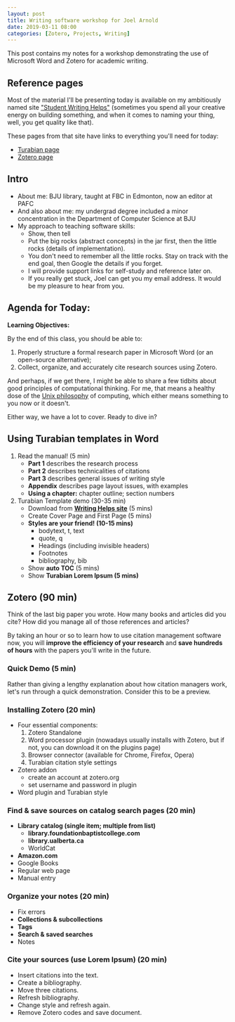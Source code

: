 ```yaml
---
layout: post
title: Writing software workshop for Joel Arnold
date: 2019-03-11 08:00
categories: [Zotero, Projects, Writing]
---
```


This post contains my notes for a workshop demonstrating the use of Microsoft Word and Zotero for academic writing.

## Reference pages

Most of the material I'll be presenting today is available on my ambitiously named site ["Student Writing Helps"](http://duncanjohnson.ca/Student-Writing-Helps/) (sometimes you spend all your creative energy on building something, and when it comes to naming your thing, well, you get quality like that).

These pages from that site have links to everything you'll need for today:

* [Turabian page](http://duncanjohnson.ca/Student-Writing-Helps/turabian/)
* [Zotero page](http://duncanjohnson.ca/Student-Writing-Helps/zotero/)

## Intro

- About me: BJU library, taught at FBC in Edmonton, now an editor at PAFC
- And also about me: my undergrad degree included a minor concentration in the Department of Computer Science at BJU
- My approach to teaching software skills:
	+ Show, then tell
	+ Put the big rocks (abstract concepts) in the jar first, then the little rocks (details of implementation).
	+ You don't need to remember all the little rocks. Stay on track with the end goal, then Google the details if you forget.
	+ I will provide support links for self-study and reference later on.
	+ If you really get stuck, Joel can get you my email address. It would be my pleasure to hear from you.

## Agenda for Today:

**Learning Objectives:**

By the end of this class, you should be able to: 

1. Properly structure a formal research paper in Microsoft Word (or an open-source alternative);
2. Collect, organize, and accurately cite research sources using Zotero.

And perhaps, if we get there, I might be able to share a few tidbits about good principles of computational thinking. For me, that means a healthy dose of the [Unix philosophy](https://en.wikipedia.org/wiki/Unix_philosophy) of computing, which either means something to you now or it doesn't. 
<!-- https://opensource.com/business/15/2/how-linux-philosophy-affects-you -->
<!-- TODO: Smooth out the above paragraph -->
Either way, we have a lot to cover. Ready to dive in?

## Using Turabian templates in Word

1. Read the manual! (5 min)
	- **Part 1** describes the research process
	- **Part 2** describes technicalities of citations
	- **Part 3** describes general issues of writing style
	- **Appendix** describes page layout issues, with examples
	- **Using a chapter:** chapter outline; section numbers
2. Turabian Template demo (30-35 min)
	- Download from **[Writing Helps site](http://duncanjohnson.ca/Student-Writing-Helps/)** (5 mins) 
	- Create Cover Page and First Page (5 mins)
	- **Styles are your friend! (10-15 mins)**
		+   bodytext, t, text
		+   quote, q
		+   Headings (including invisible headers)
		+   Footnotes
		+   bibliography, bib
	- Show **auto TOC** (5 mins)
	- Show **Turabian Lorem Ipsum (5 mins)**

## Zotero (90 min)

<!-- TODO: Rewrite this intro? -->
<!-- TODO: Incorporate new ideas from the teaching Turabian handout from UChicago? -->

Think of the last big paper you wrote. How many books and articles did you cite? How did you manage all of those references and articles?

By taking an hour or so to learn how to use citation management software now, you will **improve the efficiency of your research** and **save hundreds of hours** with the papers you'll write in the future.

### Quick Demo (5 min)

Rather than giving a lengthy explanation about how citation managers work, let's run through a quick demonstration. Consider this to be a preview. 

### Installing Zotero (20 min)

<!-- TODO: Figure out how to cover this part -->
<!-- TODO: Make sure it's currently accurate -->

-   Four essential components: 
	1.   Zotero Standalone
	2.   Word processor plugin (nowadays usually installs with Zotero, but if not, you can download it on the plugins page)
	3.   Browser connector (available for Chrome, Firefox, Opera)
	4.   Turabian citation style settings 
-   Zotero addon
    -   create an account at zotero.org
    -   set username and password in plugin
-   Word plugin and Turabian style

### Find & save sources on catalog search pages (20 min)

-   **Library catalog (single item; multiple from list)**
    -   **library.foundationbaptistcollege.com**
    -   **library.ualberta.ca**
    -   WorldCat
-   **Amazon.com**
-   Google Books
-   Regular web page
-   Manual entry

### Organize your notes (20 min)

-   Fix errors
-   **Collections & subcollections**
-   **Tags**
-   **Search & saved searches**
-   Notes

### Cite your sources (use Lorem Ipsum) (20 min)

-   Insert citations into the text.
-   Create a bibliography.
-   Move three citations.
-   Refresh bibliography.
-   Change style and refresh again.
-   Remove Zotero codes and save document.
